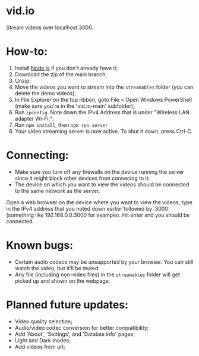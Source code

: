 # vid.io
Stream videos over localhost:3000.
# How-to:
1. Install [Node.js](https://nodejs.org/en/) if you don't already have it;
2. Download the zip of the main branch;
3. Unzip;
4. Move the videos you want to stream into the `streamables` folder (you can delete the demo videos);
5. In File Explorer on the top ribbon, goto File > Open Windows PowerShell (make sure you're in the 'vid.io-main' subfolder);
6. Run `ipconfig`. Note down the IPv4 Address that is under "Wireless LAN adapter Wi-Fi:";
7. Run `npm install`, then `npm run server`
8. Your video streaming server is now active. To shut it down, press Ctrl-C.

# Connecting:
- Make sure you turn off any firewalls on the device running the server since it might block other devices from connecing to it. 
- The device on which you want to view the videos should be connected to the same network as the server.

Open a web browser on the device where you want to view the videos, type in the IPv4 address that you noted down earlier followed by :3000 (something like 192.168.0.0:3000 for 
example). Hit enter and you should be connected.

# Known bugs:
- Certain audio codecs may be unsupported by your browser. You can still watch the video, but it'll be muted.
- Any file (including non-video files) in the `streamables` folder will get picked up and shown on the webpage. 

# Planned future updates:
- Video quality selection;
- Audio/video codec conversion for better compatibility;
- Add 'About', 'Settings', and 'Databse info' pages;
- Light and Dark modes;
- Add videos from url;
